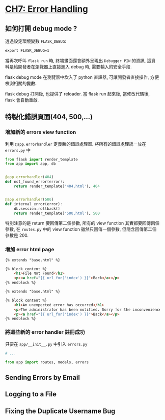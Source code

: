 # [CH7: Error Handling](<https://blog.miguelgrinberg.com/post/the-flask-mega-tutorial-part-vii-error-handling>)

## 如何打開 debug mode ?

透過設定環境變數 `FLASK_DEBUG`:

```cmd
export FLASK_DEBUG=1
```

當再次呼叫 `flask run` 時, 終端畫面還會額外呈現出 `Debugger PIN` 的資訊, 這資料是給開發者在瀏覽器上直接進入 debug 時, 需要輸入的安全手段.

flask debug mode 在瀏覽器中坎入了 python 直譯器, 可讓開發者直接操作, 方便檢測相關的變數.

flask debug 打開後, 也提供了 reloader. 當 flask run 起來後, 當修改代碼後, flask 會自動重啟.

## 特製化錯誤頁面(404, 500,...)

### 增加新的 errors view function

利用 `@app.errorhandler` 定義新的錯誤處理器. 將所有的錯誤處理統一放在 `errors.py` 中

```python errors.py
from flask import render_template
from app import app, db


@app.errorhandler(404)
def not_found_error(error):
    return render_template('404.html'), 404


@app.errorhandler(500)
def internal_error(error):
    db.session.rollback()
    return render_template('500.html'), 500
```

特別注意的是 return 要回傳第二個參數, 所有的 view function 其實都要回傳兩個參數, 在 `routes.py` 中的 view function 雖然只回傳一個參數, 但隱含回傳第二個參數是 200.

### 增加 error html page

```html 404.html
{% extends "base.html" %}

{% block content %}
    <h1>File Not Found</h1>
    <p><a href="{{ url_for('index') }}">Back</a></p>
{% endblock %}
```

```html 500.html
{% extends "base.html" %}

{% block content %}
    <h1>An unexpected error has occurred</h1>
    <p>The administrator has been notified. Sorry for the inconvenience!</p>
    <p><a href="{{ url_for('index') }}">Back</a></p>
{% endblock %}
```

### 將這些新的 error handler 註冊成功

只要在 `app/__init__.py` 中引入 `errors.py`

```python __init__.py
# ...

from app import routes, models, errors
```


## Sending Errors by Email

## Logging to a File

## Fixing the Duplicate Username Bug

##